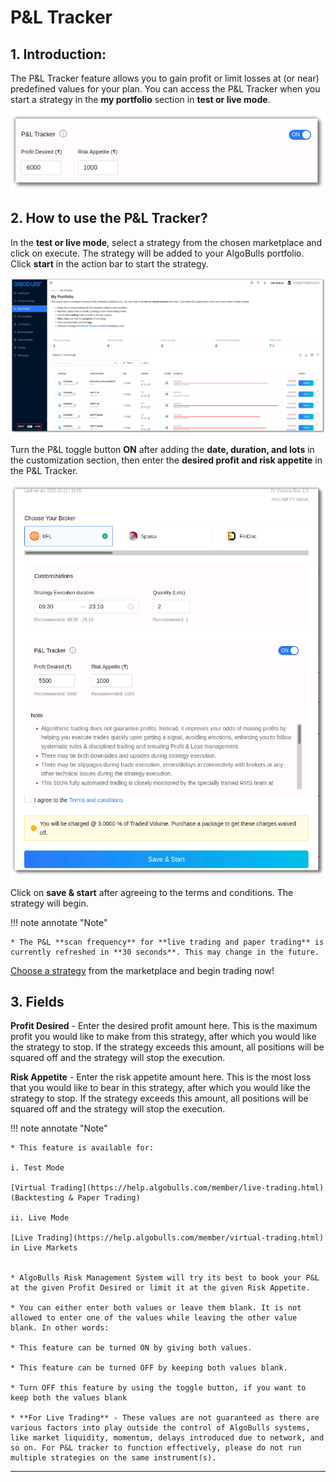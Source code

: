 # P&L Tracker

## 1. Introduction: 

The P&L Tracker feature allows you to gain profit or limit losses at (or near) predefined values for your plan. You can access the P&L Tracker when you start a strategy in the **my portfolio** section in **test or live mode**. 

![pnltracker](imgs/pnl_tracker3.png)

## 2. How to use the P&L Tracker?

In the **test or live mode**, select a strategy from the chosen marketplace and click on execute. The strategy will be added to your AlgoBulls portfolio. Click **start** in the action bar to start the strategy. 

![pnltracker](imgs/my_portfolio.png)

Turn the P&L toggle button **ON** after adding the **date, duration, and lots** in the customization section, then enter the **desired profit and risk appetite** in the P&L Tracker.

![pnltracker](imgs/pnl_tracker_6.png)

Click on **save & start** after agreeing to the terms and conditions. The strategy will begin. 

!!! note annotate "Note"

    * The P&L **scan frequency** for **live trading and paper trading** is currently refreshed in **30 seconds**. This may change in the future.

[Choose a strategy](https://app.algobulls.com/marketplace) from the marketplace and begin trading now! 

## 3. Fields

**Profit Desired** - Enter the desired profit amount here. This is the maximum profit you would like to make from this strategy, after which you would like the strategy to stop. If the strategy exceeds this amount, all positions will be squared off and the strategy will stop the execution. 

**Risk Appetite** - Enter the risk appetite amount here. This is the most loss that you would like to bear in this strategy, after which you would like the strategy to stop.  If the strategy exceeds this amount, all positions will be squared off and the strategy will stop the execution. 

!!! note annotate "Note"

    * This feature is available for:

    i. Test Mode

    [Virtual Trading](https://help.algobulls.com/member/live-trading.html) (Backtesting & Paper Trading)

    ii. Live Mode

    [Live Trading](https://help.algobulls.com/member/virtual-trading.html) in Live Markets 


    * AlgoBulls Risk Management System will try its best to book your P&L at the given Profit Desired or limit it at the given Risk Appetite.

    * You can either enter both values or leave them blank. It is not allowed to enter one of the values while leaving the other value blank. In other words:

    * This feature can be turned ON by giving both values.

    * This feature can be turned OFF by keeping both values blank.

    * Turn OFF this feature by using the toggle button, if you want to keep both the values blank 

    * **For Live Trading** - These values are not guaranteed as there are various factors into play outside the control of AlgoBulls systems, like market liquidity, momentum, delays introduced due to network, and so on. For P&L tracker to function effectively, please do not run multiple strategies on the same instrument(s).

--------
